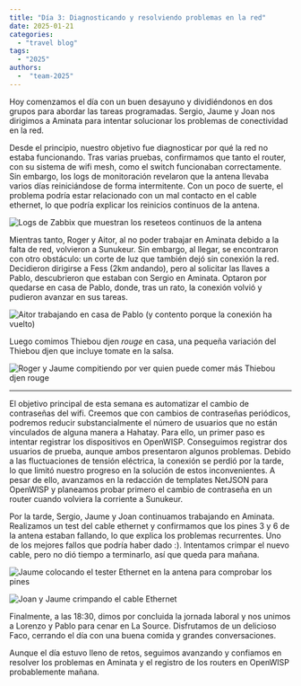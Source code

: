```yaml
---
title: "Día 3: Diagnosticando y resolviendo problemas en la red"
date: 2025-01-21
categories: 
  - "travel blog"
tags:
  - "2025"
authors:
  -  "team-2025"
---
```


Hoy comenzamos el día con un buen desayuno y dividiéndonos en dos grupos para abordar las tareas programadas. Sergio, Jaume y Joan nos dirigimos a Aminata para intentar solucionar los problemas de conectividad en la red.

Desde el principio, nuestro objetivo fue diagnosticar por qué la red no estaba funcionando. Tras varias pruebas, confirmamos que tanto el router, con su sistema de wifi mesh, como el switch funcionaban correctamente. Sin embargo, los logs de monitoración revelaron que la antena llevaba varios días reiniciándose de forma intermitente. Con un poco de suerte, el problema podría estar relacionado con un mal contacto en el cable ethernet, lo que podría explicar los reinicios continuos de la antena.

![Logs de Zabbix que muestran los reseteos continuos de la antena](images/zabbix-logs.png "Zabbix logs showing the antenna's reboots")

Mientras tanto, Roger y Aitor, al no poder trabajar en Aminata debido a la falta de red, volvieron a Sunukeur. Sin embargo, al llegar, se encontraron con otro obstáculo: un corte de luz que también dejó sin conexión la red. Decidieron dirigirse a Fess (2km andando), pero al solicitar las llaves a Pablo, descubrieron que estaban con Sergio en Aminata. Optaron por quedarse en casa de Pablo, donde, tras un rato, la conexión volvió y pudieron avanzar en sus tareas.

![Aitor trabajando en casa de Pablo (y contento porque la conexión ha vuelto)](images/aitor_casa_pablo.jpg "Aitor trabajando en casa de Pablo")

Luego comimos Thiebou djen *rouge* en casa, una pequeña variación del Thiebou djen que incluye tomate en la salsa.

![Roger y Jaume compitiendo por ver quien puede comer más Thiebou djen *rouge*](images/thiebudjen_tomate.jpg "Roger y Jaume compitiendo por ver quien puede comer más Thiebou djen *rouge*")

---

El objetivo principal de esta semana es automatizar el cambio de contraseñas del wifi. Creemos que con cambios de contraseñas periódicos, podremos reducir substancialmente el número de usuarios que no están vinculados de alguna manera a Hahatay. Para ello, un primer paso es intentar registrar los dispositivos en OpenWISP. Conseguimos registrar dos usuarios de prueba, aunque ambos presentaron algunos problemas. Debido a las fluctuaciones de tensión eléctrica, la conexión se perdió por la tarde, lo que limitó nuestro progreso en la solución de estos inconvenientes. A pesar de ello, avanzamos en la redacción de templates NetJSON para OpenWISP y planeamos probar primero el cambio de contraseña en un router cuando volviera la corriente a Sunukeur.

Por la tarde, Sergio, Jaume y Joan continuamos trabajando en Aminata. Realizamos un test del cable ethernet y confirmamos que los pines 3 y 6 de la antena estaban fallando, lo que explica los problemas recurrentes. Uno de los mejores fallos que podría haber dado :). Intentamos crimpar el nuevo cable, pero no dió tiempo a terminarlo, así que queda para mañana.

![Jaume colocando el tester Ethernet en la antena para comprobar los pines](images/jaume_subido_a_la_antena.jpg "Jaume colocando el tester Ethernet en la antena para comprobar los pines")

![Joan y Jaume crimpando el cable Ethernet](images/crimpando_cable.jpg "Joan y Jaume crimpeando el cable ethernet")

Finalmente, a las 18:30, dimos por concluida la jornada laboral y nos unimos a Lorenzo y Pablo para cenar en La Source. Disfrutamos de un delicioso Faco, cerrando el día con una buena comida y grandes conversaciones.

Aunque el día estuvo lleno de retos, seguimos avanzando y confiamos en resolver los problemas en Aminata y el registro de los routers en OpenWISP probablemente mañana.

